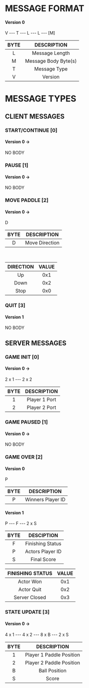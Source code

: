 # MESSAGE FORMAT

#### Version 0

V --- T --- L --- L --- \[M\]

BYTE    |   DESCRIPTION
| :---: |   :---:
L       |   Message Length
M       |   Message Body Byte(s)
T       |   Message Type
V       |   Version

# MESSAGE TYPES

## CLIENT MESSAGES

### START/CONTINUE \[0\]

#### Version 0 ->

NO BODY

### PAUSE \[1\]

#### Version 0 ->

NO BODY

### MOVE PADDLE \[2\]

#### Version 0 ->

D

BYTE    |   DESCRIPTION
| :---: |   :---:
D       |   Move Direction

<br>

DIRECTION   |   VALUE
| :---:     |   :---:
Up          |   0x1
Down        |   0x2
Stop        |   0x0

### QUIT \[3\]

#### Version 1

NO BODY

## SERVER MESSAGES

### GAME INIT \[0\]

#### Version 0 ->

2 x 1 --- 2 x 2

BYTE    |   DESCRIPTION
| :---: |   :---:
1       |   Player 1 Port
2       |   Player 2 Port

### GAME PAUSED \[1\]

#### Version 0 ->

NO BODY

### GAME OVER \[2\]

#### Version 0

P

BYTE    |   DESCRIPTION
| :---: |   :---:
P       |   Winners Player ID

#### Version 1

P --- F --- 2 x S

BYTE    |   DESCIPTION
| :---: |   :---:
F       |   Finishing Status
P       |   Actors Player ID
S       |   Final Score

FINISHING STATUS    |   VALUE
| :---:             |   :---:
Actor Won           |   0x1
Actor Quit          |   0x2
Server Closed       |   0x3

### STATE UPDATE \[3\]

#### Version 0 ->

4 x 1 --- 4 x 2 --- 8 x B --- 2 x S

BYTE    |   DESCRIPTION
| :---: |   :---:
1       |   Player 1 Paddle Position
2       |   Player 2 Paddle Position
B       |   Ball Position
S       |   Score
